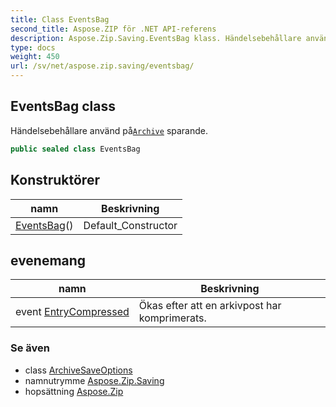 ```yaml
---
title: Class EventsBag
second_title: Aspose.ZIP för .NET API-referens
description: Aspose.Zip.Saving.EventsBag klass. Händelsebehållare använd påArchive sparande.
type: docs
weight: 450
url: /sv/net/aspose.zip.saving/eventsbag/
---
```

## EventsBag class

Händelsebehållare använd på[`Archive`](../../aspose.zip/archive/) sparande.

```csharp
public sealed class EventsBag
```

## Konstruktörer

| namn | Beskrivning |
| --- | --- |
| [EventsBag](eventsbag/)() | Default_Constructor |

## evenemang

| namn | Beskrivning |
| --- | --- |
| event [EntryCompressed](../../aspose.zip.saving/eventsbag/entrycompressed/) | Ökas efter att en arkivpost har komprimerats. |

### Se även

* class [ArchiveSaveOptions](../archivesaveoptions/)
* namnutrymme [Aspose.Zip.Saving](../../aspose.zip.saving/)
* hopsättning [Aspose.Zip](../../)


